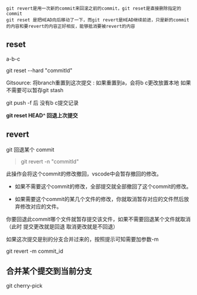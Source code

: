 ```
git revert是用一次新的commit来回滚之前的commit，git reset是直接删除指定的commit
git reset 是把HEAD向后移动了一下，而git revert是HEAD继续前进，只是新的commit的内容和要revert的内容正好相反，能够抵消要被revert的内容
```



## reset

a-b-c

git reset --hard "commitId"

Gitsource: 将branch重置到这次提交 :  如果重置到a，会将b c更改放置本地 如果不需要可以暂存git stash 

git push -f  后 没有b c提交记录

**git reset HEAD^ 回退上次提交**



## revert

git 回退某个 commit

> git revert -n "commitId"

此操作会将这个commit的修改撤回，vscode中会暂存撤回的修改。

- 如果不需要这个commit的修改，全部提交就全部撤回了这个commit的修改。

- 如果需要这个commit的某几个文件的修改，你就取消暂存对应的文件然后放弃修改对应的文件。

你要回退此commit哪个文件就暂存提交该文件，如果不需要回退某个文件就取消（此时 提交更改就是回退 取消更改就是不回退）



如果这次提交是别的分支合并过来的，按照提示可知需要加参数-m

git revert -m commit_id



## 合并某个提交到当前分支

git cherry-pick 
